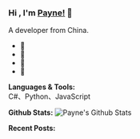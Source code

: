 ### Hi , I'm [Payne!](https://blog.yuanpei.me) 👋

A developer from China.

- 🔭 
- 🌱 
- 👯 
- 💬 

**Languages & Tools:**  
C#、Python、JavaScript

**Github Stats:** 
![Payne's Github Stats](https://github-readme-stats.vercel.app/api?username=qinyuanpei&show_icons=true)

**Recent Posts:**
